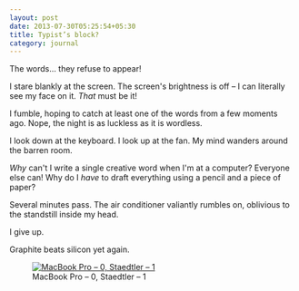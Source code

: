 ```yaml
---
layout: post
date: 2013-07-30T05:25:54+05:30
title: Typist’s block?
category: journal
---
```


The words… they refuse to appear!

I stare blankly at the screen. The screen's brightness is off – I can literally see my face on it. *That* must be it!

I fumble, hoping to catch at least one of the words from a few moments ago. Nope, the night is as luckless as it is wordless.

I look down at the keyboard. I look up at the fan. My mind wanders around the barren room.

*Why* can't I write a single creative word when I'm at a computer? Everyone else can! Why do I *have* to draft everything using a pencil and a piece of paper?

Several minutes pass. The air conditioner valiantly rumbles on, oblivious to the standstill inside my head.

I give up.

Graphite beats silicon yet again.

<figure>
	<a rel="lightbox" href="https://lh5.googleusercontent.com/-XCGZYwvkK_Q/Ufb_DnckbRI/AAAAAAAAAts/hkV9tYWEQFQ/s1600/keyboard_and_pencil.jpg">
		<img src="https://lh5.googleusercontent.com/-XCGZYwvkK_Q/Ufb_DnckbRI/AAAAAAAAAts/hkV9tYWEQFQ/s1600/keyboard_and_pencil.jpg" alt="MacBook Pro – 0, Staedtler – 1">
	</a>
	<figcaption>MacBook Pro – 0, Staedtler – 1</figcaption>
</figure>
